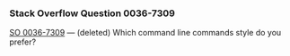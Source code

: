 ### Stack Overflow Question 0036-7309

[SO 0036-7309](http://stackoverflow.com/q/00367309) &mdash; (deleted)
Which command line commands style do you prefer?
